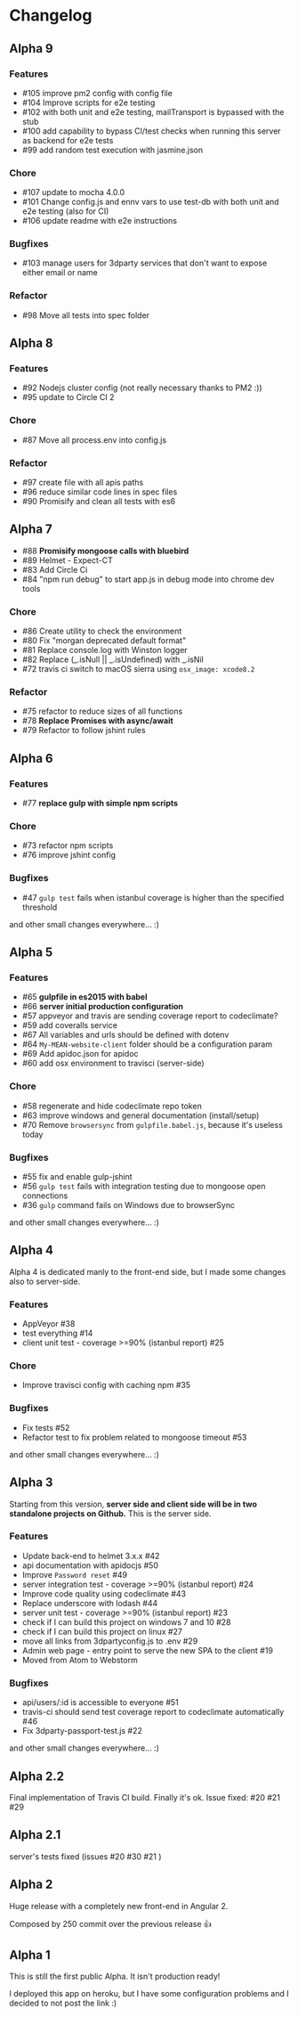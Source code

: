 # Changelog

## Alpha 9

### **Features**

- #105 improve pm2 config with config file
- #104 Improve scripts for e2e testing
- #102 with both unit and e2e testing, mailTransport is bypassed with the stub
- #100 add capability to bypass CI/test checks when running this server as backend for e2e tests
- #99 add random test execution with jasmine.json

### **Chore**

- #107 update to mocha 4.0.0
- #101 Change config.js and ennv vars to use test-db with both unit and e2e testing (also for CI)
- #106 update readme with e2e instructions

### **Bugfixes**

- #103 manage users for 3dparty services that don't want to expose either email or name

### **Refactor**

- #98 Move all tests into spec folder


## Alpha 8

### **Features**

- #92 Nodejs cluster config (not really necessary thanks to PM2 :))
- #95 update to Circle CI 2

### **Chore**

- #87 Move all process.env into config.js

### **Refactor**

- #97 create file with all apis paths
- #96 reduce similar code lines in spec files
- #90 Promisify and clean all tests with es6


## Alpha 7

- #88 **Promisify mongoose calls with bluebird**
- #89 Helmet - Expect-CT
- #83 Add Circle Ci
- #84 "npm run debug" to start app.js in debug mode into chrome dev tools

### **Chore**

- #86 Create utility to check the environment
- #80 Fix "morgan deprecated default format"
- #81 Replace console.log with Winston logger
- #82 Replace (_.isNull || _.isUndefined) with _.isNil
- #72 travis ci switch to macOS sierra using `osx_image: xcode8.2`

### **Refactor**

- #75 refactor to reduce sizes of all functions
- #78 **Replace Promises with async/await**
- #79 Refactor to follow jshint rules


## Alpha 6

### **Features**

- #77 **replace gulp with simple npm scripts**

### **Chore**

- #73 refactor npm scripts
- #76 improve jshint config

### **Bugfixes**

- #47 `gulp test` fails when istanbul coverage is higher than the specified threshold

and other small changes everywhere... :)


## Alpha 5

### **Features**

- #65 **gulpfile in es2015 with babel**
- #66 **server initial production configuration**
- #57 appveyor and travis are sending coverage report to codeclimate?
- #59 add coveralls service
- #67 All variables and urls should be defined with dotenv
- #64 `My-MEAN-website-client` folder should be a configuration param
- #69 Add apidoc.json for apidoc
- #60 add osx environment to travisci (server-side)

### **Chore**

- #58 regenerate and hide codeclimate repo token
- #63 improve windows and general documentation (install/setup)
- #70 Remove `browsersync` from `gulpfile.babel.js`, because it's useless today

### **Bugfixes**

- #55 fix and enable gulp-jshint
- #56 `gulp test` fails with integration testing due to mongoose open connections
- #36 `gulp` command fails on Windows due to browserSync

and other small changes everywhere... :)


## Alpha 4

Alpha 4 is dedicated manly to the front-end side, but I made some changes also to server-side.

### **Features**

- AppVeyor #38
- test everything #14
- client unit test - coverage >=90% (istanbul report) #25

### **Chore**

- Improve travisci config with caching npm #35

### **Bugfixes**

- Fix tests #52
- Refactor test to fix problem related to mongoose timeout #53

and other small changes everywhere... :)


## Alpha 3

Starting from this version, **server side and client side will be in two standalone projects on Github.**
This is the server side.

### **Features**

- Update back-end to helmet 3.x.x #42
- api documentation with apidocjs #50
- Improve `Password reset` #49
- server integration test - coverage >=90% (istanbul report) #24
- Improve code quality using codeclimate #43
- Replace underscore with lodash #44
- server unit test - coverage >=90% (istanbul report) #23
- check if I can build this project on windows 7 and 10 #28
- check if I can build this project on linux #27
- move all links from 3dpartyconfig.js to .env #29
- Admin web page - entry point to serve the new SPA to the client #19
- Moved from Atom to Webstorm

### **Bugfixes**

- api/users/:id is accessible to everyone #51
- travis-ci should send test coverage report to codeclimate automatically #46
- Fix 3dparty-passport-test.js #22

and other small changes everywhere... :)


## Alpha 2.2

Final implementation of Travis CI build. Finally it's ok.
Issue fixed: #20 #21 #29


## Alpha 2.1

server's tests fixed (issues #20 #30 #21 )


## Alpha 2

Huge release with a completely new front-end in Angular 2.

Composed by 250 commit over the previous release 👍


## Alpha 1

This is still the first public Alpha.
It isn't production ready!

I deployed this app on heroku, but I have some configuration problems and I decided to not post the link :)
